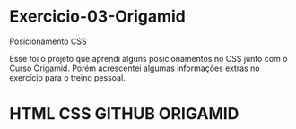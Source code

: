 # Exercicio-03-Origamid 
Posicionamento CSS 

Esse foi o projeto que aprendi alguns posicionamentos no CSS junto com o Curso Origamid. 
Porém acrescentei algumas informações extras no exercício para o treino pessoal. 

# HTML CSS GITHUB ORIGAMID


